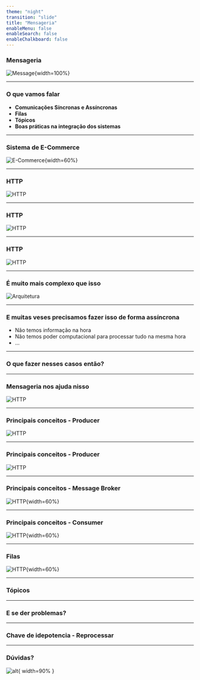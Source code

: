```yaml
---
theme: "night"
transition: "slide"
title: "Mensageria"
enableMenu: false
enableSearch: false
enableChalkboard: false
---
```


### Mensageria

![Message](https://miro.medium.com/max/1120/0*CNrhO2ApguksmRSr.png){width=100%}

---

### O que vamos falar

- **Comunicações Síncronas e Assíncronas**
- **Filas**
- **Tópicos**
- **Boas práticas na integração dos sistemas**

---

### Sistema de E-Commerce

![E-Commerce](https://accendadigital.com.br/wp-content/uploads/2020/05/accenda-ecommerce.png){width=60%}

---

### HTTP

![HTTP](./images/01-request.png)

---

### HTTP

![HTTP](./images/02-response.png)

---

### HTTP

![HTTP](./images/03-badRequest.png)

---

### É muito mais complexo que isso

![Arquitetura](./images/ms.svg)

---

### E muitas veses precisamos fazer isso de forma assíncrona

- Não temos informação na hora
- Não temos poder computacional para processar tudo na mesma hora
- ...

---

### O que fazer nesses casos então?

---

### Mensageria nos ajuda nisso

![HTTP](./images/question.svg)

---

### Principais conceitos - Producer

![HTTP](./images/05-producer.png)

---

### Principais conceitos - Producer

![HTTP](./images/06-message.png)

---

### Principais conceitos - Message Broker

![HTTP](./images/07-broker.png){width=60%}

---

### Principais conceitos - Consumer

![HTTP](./images/08-consumer.png){width=60%}

---

### Filas

![HTTP](./images/09-queue.png){width=60%}

---

### Tópicos

---

### E se der problemas?

---


### Chave de idepotencia - Reprocessar


---

### Dúvidas?

![alt](https://media3.giphy.com/media/3o6MbudLhIoFwrkTQY/giphy.gif?cid=790b76117789c6161150915091725a365bdeac4e06fd01cd&rid=giphy.gif&ct=g){ width=90% }
